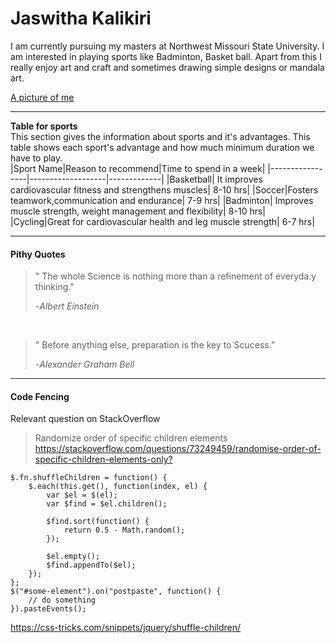 # Jaswitha Kalikiri

I am currently pursuing my masters at Northwest Missouri State University. I am interested in playing sports like Badminton, Basket ball. Apart from this I really enjoy art and craft and sometimes drawing simple designs or mandala art. <br>

[A picture of me](https://github.com/Jaswitha-20/my2-kalikiri/blob/main/pic.jpg)

---
**Table for sports** <br>
This section gives the information about sports and it's advantages. This table shows each sport's advantage and how much minimum duration we have to play.
<br>
|Sport Name|Reason to recommend|Time to spend in a week|
|-----------------|-------------------|-------------|
|Basketball| It improves cardiovascular fitness and strengthens muscles| 8-10 hrs|
|Soccer|Fosters teamwork,communication and endurance| 7-9 hrs|
|Badminton| Improves muscle strength, weight management and flexibility| 8-10 hrs|
|Cycling|Great for cardiovascular health and leg muscle strength| 6-7 hrs|

---
#### Pithy Quotes
> " The whole Science is nothing more than a refinement of everyda.y thinking."
>
>\-*Albert Einstein*

<br>

> " Before anything else, preparation is the key to Scucess."
>
>\-*Alexander Graham Bell*

---
#### Code Fencing
Relevant question on StackOverflow 
>Randomize order of specific children elements<br>
<https://stackoverflow.com/questions/73249459/randomise-order-of-specific-children-elements-only?>
~~~ JQuery
$.fn.shuffleChildren = function() {
    $.each(this.get(), function(index, el) {
        var $el = $(el);
        var $find = $el.children();

        $find.sort(function() {
            return 0.5 - Math.random();
        });

        $el.empty();
        $find.appendTo($el);
    });
};
$("#some-element").on("postpaste", function() { 
    // do something
}).pasteEvents();
~~~
<https://css-tricks.com/snippets/jquery/shuffle-children/>